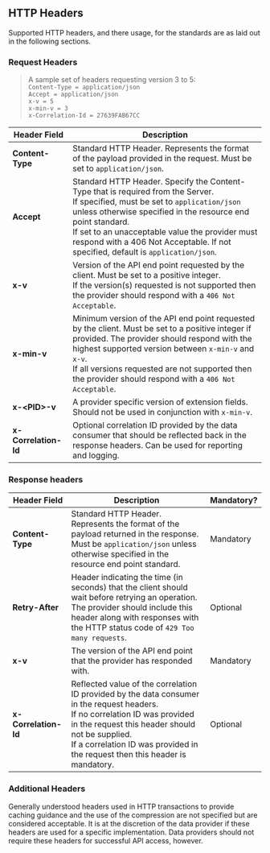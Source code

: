 ## HTTP Headers

Supported HTTP headers, and there usage, for the standards are as laid out in the following sections.

### Request Headers
>A sample set of headers requesting version 3 to 5:  
`Content-Type = application/json`  
`Accept = application/json`  
`x-v = 5`  
`x-min-v = 3`  
`x-Correlation-Id = 27639FAB67CC`


Header Field | Description
--------------|-------------
**Content-Type** | Standard HTTP Header. Represents the format of the payload provided in the request. Must be set to `application/json`.
**Accept** | Standard HTTP Header. Specify the Content-Type that is required from the Server.<br/>If specified, must be set to `application/json` unless otherwise specified in the resource end point standard.<br/>If set to an unacceptable value the provider must respond with a 406 Not Acceptable. If not specified, default is `application/json`.
**x-v** | Version of the API end point requested by the client. Must be set to a positive integer.<br/>If the version(s) requested is not supported then the provider should respond with a `406 Not Acceptable`.
**x-min-v** |  Minimum version of the API end point requested by the client. Must be set to a positive integer if provided. The provider should respond with the highest supported version between `x-min-v` and `x-v`.<br/>If all versions requested are not supported then the provider should respond with a `406 Not Acceptable`.
**x-&lt;PID&gt;-v** | A provider specific version of extension fields. Should not be used in conjunction with `x-min-v`.
**x-Correlation-Id** | Optional correlation ID provided by the data consumer that should be reflected back in the response headers. Can be used for reporting and logging.

### Response headers
Header Field | Description | Mandatory?
-------------|-------------|-----------
**Content-Type** | Standard HTTP Header. Represents the format of the payload returned in the response.<br/>Must be `application/json` unless otherwise specified in the resource end point standard. | Mandatory
**Retry-After** | Header indicating the time (in seconds) that the client should wait before retrying an operation. The provider should include this header along with responses with the HTTP status code of `429 Too many requests`. | Optional
**x-v** | The version of the API end point that the provider has responded with. | Mandatory
**x-Correlation-Id** | Reflected value of the correlation ID provided by the data consumer in the request headers.<br/>If no correlation ID was provided in the request this header should not be supplied.<br/>If a correlation ID was provided in the request then this header is mandatory. | Optional

### Additional Headers

Generally understood headers used in HTTP transactions to provide caching guidance and the use of the compression are not specified but are considered acceptable. It is at the discretion of the data provider if these headers are used for a specific implementation. Data providers should not require these headers for successful API access, however.
